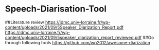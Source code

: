 # Speech-Diarisation-Tool
##Literature review
https://idmc.univ-lorraine.fr/wp-content/uploads/2021/09/5Speaker_Diarization_Report.pdf
https://idmc.univ-lorraine.fr/wp-content/uploads/2021/09/5speaker_diarization_report_reviewed.pdf
##Go through following tools
https://github.com/wq2012/awesome-diarization

